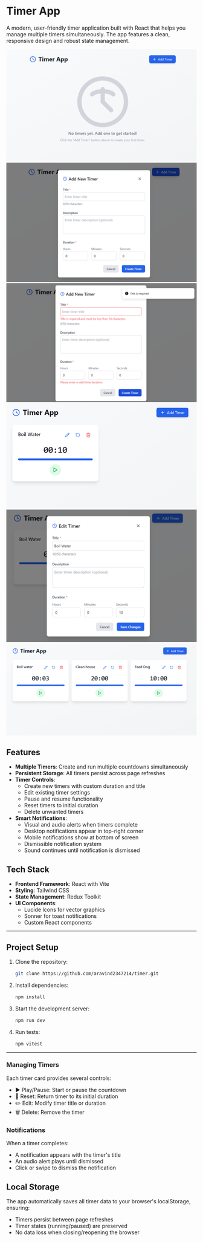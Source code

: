 # Timer App

A modern, user-friendly timer application built with React that helps you manage multiple timers simultaneously. The app features a clean, responsive design and robust state management.

![alt text](image.png)
![alt text](image-1.png)
![alt text](image-2.png)
![alt text](image-3.png)
![alt text](image-4.png)
![alt text](image-5.png)

## Features

- **Multiple Timers**: Create and run multiple countdowns simultaneously
- **Persistent Storage**: All timers persist across page refreshes
- **Timer Controls**:
  - Create new timers with custom duration and title
  - Edit existing timer settings
  - Pause and resume functionality
  - Reset timers to initial duration
  - Delete unwanted timers
- **Smart Notifications**:
  - Visual and audio alerts when timers complete
  - Desktop notifications appear in top-right corner
  - Mobile notifications show at bottom of screen
  - Dismissible notification system
  - Sound continues until notification is dismissed

## Tech Stack

- **Frontend Framework**: React with Vite
- **Styling**: Tailwind CSS
- **State Management**: Redux Toolkit
- **UI Components**: 
  - Lucide Icons for vector graphics
  - Sonner for toast notifications
  - Custom React components

---

## **Project Setup**

1. Clone the repository:  
   ```bash
   git clone https://github.com/aravind2347214/timer.git
   ```

2. Install dependencies:  
   ```bash
   npm install
   ```

3. Start the development server:  
   ```bash
   npm run dev
   ```

4. Run tests:  
   ```bash
   npm vitest
   ```

---

### Managing Timers

Each timer card provides several controls:
- ▶️ Play/Pause: Start or pause the countdown
- 🔄 Reset: Return timer to its initial duration
- ✏️ Edit: Modify timer title or duration
- 🗑️ Delete: Remove the timer

### Notifications

When a timer completes:
- A notification appears with the timer's title
- An audio alert plays until dismissed
- Click or swipe to dismiss the notification

## Local Storage

The app automatically saves all timer data to your browser's localStorage, ensuring:
- Timers persist between page refreshes
- Timer states (running/paused) are preserved
- No data loss when closing/reopening the browser

